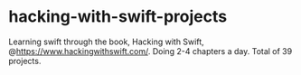 # hacking-with-swift-projects
 
Learning swift through the book, Hacking with Swift, @https://www.hackingwithswift.com/. Doing 2-4 chapters a day. Total of 39 projects. 
